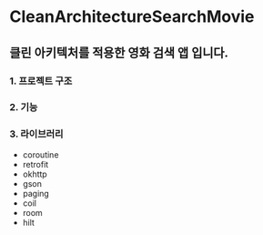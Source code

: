 # CleanArchitectureSearchMovie
## 클린 아키텍처를 적용한 영화 검색 앱 입니다.

### 1. 프로젝트 구조

### 2. 기능

### 3. 라이브러리
- coroutine
- retrofit
- okhttp
- gson
- paging
- coil
- room
- hilt

